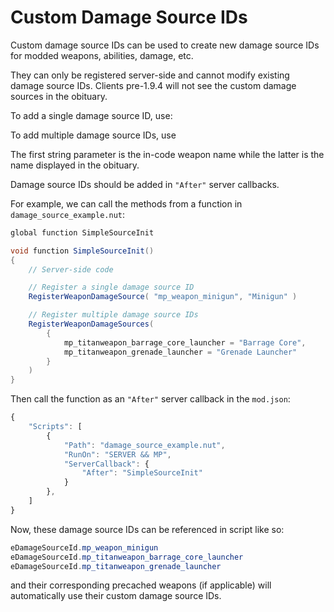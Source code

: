 # Custom Damage Source IDs

Custom damage source IDs can be used to create new damage source IDs for
modded weapons, abilities, damage, etc.

They can only be registered server-side and cannot modify existing
damage source IDs. Clients pre-1.9.4 will not see the custom damage
sources in the obituary.

To add a single damage source ID, use:

To add multiple damage source IDs, use

The first string parameter is the in-code weapon name while the latter
is the name displayed in the obituary.

Damage source IDs should be added in `"After"` server callbacks.

For example, we can call the methods from a function in
`damage_source_example.nut`:

``` csharp
global function SimpleSourceInit

void function SimpleSourceInit()
{
    // Server-side code

    // Register a single damage source ID
    RegisterWeaponDamageSource( "mp_weapon_minigun", "Minigun" )

    // Register multiple damage source IDs
    RegisterWeaponDamageSources(
        {
            mp_titanweapon_barrage_core_launcher = "Barrage Core",
            mp_titanweapon_grenade_launcher = "Grenade Launcher"
        }
    )
}
```

Then call the function as an `"After"` server callback in the
`mod.json`:

``` javascript
{
    "Scripts": [
        {
            "Path": "damage_source_example.nut",
            "RunOn": "SERVER && MP",
            "ServerCallback": {
                "After": "SimpleSourceInit"
            }
        },
    ]
}
```

Now, these damage source IDs can be referenced in script like so:

``` csharp
eDamageSourceId.mp_weapon_minigun
eDamageSourceId.mp_titanweapon_barrage_core_launcher
eDamageSourceId.mp_titanweapon_grenade_launcher
```

and their corresponding precached weapons (if applicable) will
automatically use their custom damage source IDs.
